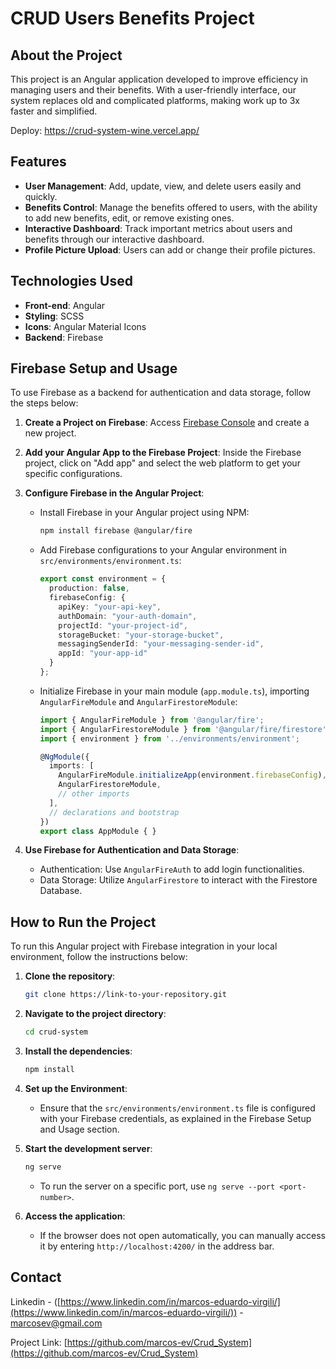 # CRUD Users Benefits Project

## About the Project

This project is an Angular application developed to improve efficiency in managing users and their benefits. With a user-friendly interface, our system replaces old and complicated platforms, making work up to 3x faster and simplified.

Deploy: https://crud-system-wine.vercel.app/

## Features

- **User Management**: Add, update, view, and delete users easily and quickly.
- **Benefits Control**: Manage the benefits offered to users, with the ability to add new benefits, edit, or remove existing ones.
- **Interactive Dashboard**: Track important metrics about users and benefits through our interactive dashboard.
- **Profile Picture Upload**: Users can add or change their profile pictures.

## Technologies Used

- **Front-end**: Angular
- **Styling**: SCSS
- **Icons**: Angular Material Icons
- **Backend**: Firebase

## Firebase Setup and Usage

To use Firebase as a backend for authentication and data storage, follow the steps below:

1. **Create a Project on Firebase**: Access [Firebase Console](https://console.firebase.google.com/) and create a new project.
2. **Add your Angular App to the Firebase Project**: Inside the Firebase project, click on "Add app" and select the web platform to get your specific configurations.
3. **Configure Firebase in the Angular Project**:
   - Install Firebase in your Angular project using NPM:
     ```bash
     npm install firebase @angular/fire
     ```
   - Add Firebase configurations to your Angular environment in `src/environments/environment.ts`:
     ```typescript
     export const environment = {
       production: false,
       firebaseConfig: {
         apiKey: "your-api-key",
         authDomain: "your-auth-domain",
         projectId: "your-project-id",
         storageBucket: "your-storage-bucket",
         messagingSenderId: "your-messaging-sender-id",
         appId: "your-app-id"
       }
     };
     ```
   - Initialize Firebase in your main module (`app.module.ts`), importing `AngularFireModule` and `AngularFirestoreModule`:
     ```typescript
     import { AngularFireModule } from '@angular/fire';
     import { AngularFirestoreModule } from '@angular/fire/firestore';
     import { environment } from '../environments/environment';

     @NgModule({
       imports: [
         AngularFireModule.initializeApp(environment.firebaseConfig),
         AngularFirestoreModule,
         // other imports
       ],
       // declarations and bootstrap
     })
     export class AppModule { }
     ```

4. **Use Firebase for Authentication and Data Storage**:
   - Authentication: Use `AngularFireAuth` to add login functionalities.
   - Data Storage: Utilize `AngularFirestore` to interact with the Firestore Database.

## How to Run the Project

To run this Angular project with Firebase integration in your local environment, follow the instructions below:

1. **Clone the repository**:
   ```bash
   git clone https://link-to-your-repository.git
   ```
2. **Navigate to the project directory**:
   ```bash
   cd crud-system
   ```
3. **Install the dependencies**:
   ```bash
   npm install
   ```
4. **Set up the Environment**:
   - Ensure that the `src/environments/environment.ts` file is configured with your Firebase credentials, as explained in the Firebase Setup and Usage section.

5. **Start the development server**:
   ```bash
   ng serve
   ```
   - To run the server on a specific port, use `ng serve --port <port-number>`.

6. **Access the application**:
   - If the browser does not open automatically, you can manually access it by entering `http://localhost:4200/` in the address bar.

## Contact

Linkedin - ([https://www.linkedin.com/in/marcos-eduardo-virgili/](https://www.linkedin.com/in/marcos-eduardo-virgili/)) - marcosev@gmail.com

Project Link: [https://github.com/marcos-ev/Crud_System](https://github.com/marcos-ev/Crud_System)
